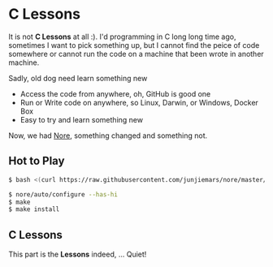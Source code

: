# C Lessons
It is not **C Lessons** at all :). I'd programming in C long long time ago, sometimes I want to
pick something up, but I cannot find the peice of code somewhere or cannot run the code 
on a machine that been wrote in another machine. 

Sadly, old dog need learn something new
* Access the code from anywhere, oh, GitHub is good one
* Run or Write code on anywhere, so Linux, Darwin, or Windows, Docker Box
* Easy to try and learn something new

Now, we had [Nore](https://github.com/junjiemars/nore), something changed and 
something not.


## Hot to Play
```sh
$ bash <(curl https://raw.githubusercontent.com/junjiemars/nore/master/bootstrap.sh)

$ nore/auto/configure --has-hi
$ make
$ make install
```


## C Lessons
This part is the **Lessons** indeed, ... Quiet!


